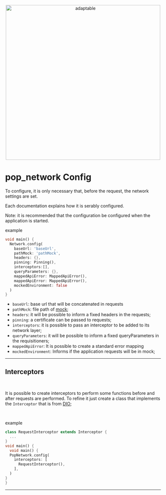 <p align="center">
   <img src="https://user-images.githubusercontent.com/66264766/157141908-c8a760f7-6e13-4046-90f6-9243f698062b.png" alt="adaptable" width="500"/>
</p>

# pop_network Config

To configure, it is only necessary that, before the request, the network settings are set.

Each documentation explains how it is serably configured.

Note: it is recommended that the configuration be configured when the application is started.

example

```dart
void main() {
  Network.config(
    baseUrl: 'baseUrl',
    pathMock: 'pathMock',
    headers: {},
    pinning: Pinning(),
    interceptors:[],
    queryParameters: {},
    mappedApiError: MappedApiError(),
    mappedApiError: MappedApiError(),
    mockedEnvironment: false
  )
}
```
- `baseUrl`: base url that will be concatenated in requests
- `pathMock`: file path of [mock]();
- `headers`: it will be possible to inform a fixed headers in the requests;
- `pinning`: a certificate can be passed to requests;
- `interceptors`: it is possible to pass an interceptor to be added to its network layer;
- `queryParameters`: it will be possible to inform a fixed queryParameters in the requisitioners;
- `mappedApiError`: It is possible to create a standard error mapping
- `mockedEnvironment`: Informs if the application requests will be in mock;
---
## Interceptors
<br>

It is possible to create interceptors to perform some functions before and after requests are performed. To refine it just create a class that implements the `Interceptor` that is from [DIO](https://pub.dev/packages/dio);

<br>

example

```dart
class RequestInterceptor extends Interceptor {
  ...
}
void main() {
  void main() {
  PopNetwork.config(
    interceptors: [
      RequestInterceptor(),
    ],
  )
}
}

```
---

